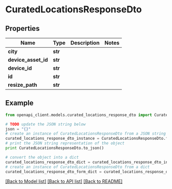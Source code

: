 # CuratedLocationsResponseDto


## Properties
Name | Type | Description | Notes
------------ | ------------- | ------------- | -------------
**city** | **str** |  | 
**device_asset_id** | **str** |  | 
**device_id** | **str** |  | 
**id** | **str** |  | 
**resize_path** | **str** |  | 

## Example

```python
from openapi_client.models.curated_locations_response_dto import CuratedLocationsResponseDto

# TODO update the JSON string below
json = "{}"
# create an instance of CuratedLocationsResponseDto from a JSON string
curated_locations_response_dto_instance = CuratedLocationsResponseDto.from_json(json)
# print the JSON string representation of the object
print CuratedLocationsResponseDto.to_json()

# convert the object into a dict
curated_locations_response_dto_dict = curated_locations_response_dto_instance.to_dict()
# create an instance of CuratedLocationsResponseDto from a dict
curated_locations_response_dto_form_dict = curated_locations_response_dto.from_dict(curated_locations_response_dto_dict)
```
[[Back to Model list]](../README.md#documentation-for-models) [[Back to API list]](../README.md#documentation-for-api-endpoints) [[Back to README]](../README.md)


